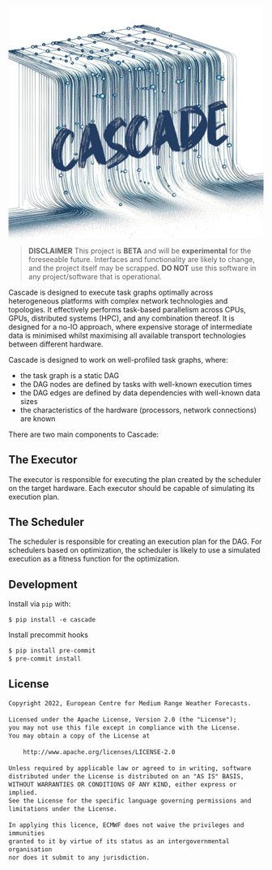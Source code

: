 ![Image](cascade.png)

> **DISCLAIMER**
> This project is **BETA** and will be **experimental** for the foreseeable future. Interfaces and functionality are likely to change, and the project itself may be scrapped. **DO NOT** use this software in any project/software that is operational.

Cascade is designed to execute task graphs optimally across heterogeneous platforms with complex network technologies and topologies. It effectively performs task-based parallelism across CPUs, GPUs, distributed systems (HPC), and any combination thereof. It is designed for a no-IO approach, where expensive storage of intermediate data is minimised whilst maximising all available transport technologies between different hardware.

Cascade is designed to work on well-profiled task graphs, where:
* the task graph is a static DAG
* the DAG nodes are defined by tasks with well-known execution times
* the DAG edges are defined by data dependencies with well-known data sizes
* the characteristics of the hardware (processors, network connections) are known

There are two main components to Cascade:

## The Executor

The executor is responsible for executing the plan created by the scheduler on the target hardware. Each executor should be capable of simulating its execution plan.

## The Scheduler

The scheduler is responsible for creating an execution plan for the DAG. For schedulers based on optimization, the scheduler is likely to use a simulated execution as a fitness function for the optimization.

## Development

Install via `pip` with:

```
$ pip install -e cascade
```

Install precommit hooks
```
$ pip install pre-commit
$ pre-commit install
```

## License

```
Copyright 2022, European Centre for Medium Range Weather Forecasts.

Licensed under the Apache License, Version 2.0 (the "License");
you may not use this file except in compliance with the License.
You may obtain a copy of the License at

    http://www.apache.org/licenses/LICENSE-2.0

Unless required by applicable law or agreed to in writing, software
distributed under the License is distributed on an "AS IS" BASIS,
WITHOUT WARRANTIES OR CONDITIONS OF ANY KIND, either express or implied.
See the License for the specific language governing permissions and
limitations under the License.

In applying this licence, ECMWF does not waive the privileges and immunities
granted to it by virtue of its status as an intergovernmental organisation
nor does it submit to any jurisdiction.
```
